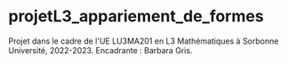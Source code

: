 # projetL3_appariement_de_formes
Projet dans le cadre de l'UE LU3MA201 en L3 Mathématiques à Sorbonne Université, 2022-2023. Encadrante : Barbara Gris. 
